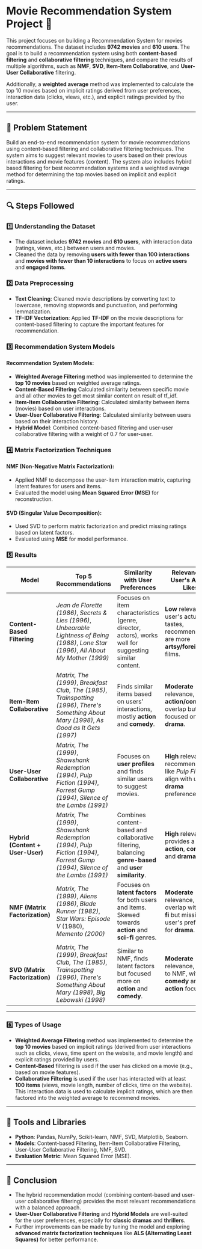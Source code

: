 # Movie Recommendation System Project 🎥

This project focuses on building a Recommendation System for movies recommendations. The dataset includes **9742 movies** and **610 users**. The goal is to build a recommendation system using both **content-based filtering** and **collaborative filtering** techniques, and compare the results of multiple algorithms, such as **NMF**, **SVD**, **Item-Item Collaborative**, and **User-User Collaborative** filtering.

Additionally, a **weighted average** method was implemented to calculate the top 10 movies based on implicit ratings derived from user preferences, interaction data (clicks, views, etc.), and explicit ratings provided by the user.

---

## 📝 Problem Statement  
Build an end-to-end recommendation system for movie recommendations using content-based filtering and collaborative filtering techniques. The system aims to suggest relevant movies to users based on their previous interactions and movie features (content). The system also includes hybird based filtering for best recommendation systems and a weighted average method for determining the top movies based on implicit and explicit ratings.

---

## 🔍 Steps Followed  

### 1️⃣ Understanding the Dataset  
- The dataset includes **9742 movies** and **610 users**, with interaction data (ratings, views, etc.) between users and movies.  
- Cleaned the data by removing **users with fewer than 100 interactions** and **movies with fewer than 10 interactions** to focus on **active users** and **engaged items**.  

### 2️⃣ Data Preprocessing  
- **Text Cleaning**: Cleaned movie descriptions by converting text to lowercase, removing stopwords and punctuation, and performing lemmatization.  
- **TF-IDF Vectorization**: Applied **TF-IDF** on the movie descriptions for content-based filtering to capture the important features for recommendation.  

### 3️⃣ Recommendation System Models  

#### **Recommendation System Models**:  
- **Weighted Average Filtering** method was implemented to determine the **top 10 movies** based on weighted average ratings. 
- **Content-Based Filtering** Calculated similarity between specific movie and all other movies to get most similar content on result of tf_idf.  
- **Item-Item Collaborative Filtering**: Calculated similarity between items (movies) based on user interactions.  
- **User-User Collaborative Filtering**: Calculated similarity between users based on their interaction history.  
- **Hybrid Model**: Combined content-based filtering and user-user collaborative filtering with a weight of 0.7 for user-user.  


### 4️⃣ Matrix Factorization Techniques  

#### **NMF (Non-Negative Matrix Factorization)**:  
- Applied NMF to decompose the user-item interaction matrix, capturing latent features for users and items.  
- Evaluated the model using **Mean Squared Error (MSE)** for reconstruction.  

#### **SVD (Singular Value Decomposition)**:  
- Used SVD to perform matrix factorization and predict missing ratings based on latent factors.  
- Evaluated using **MSE** for model performance.  

### 5️⃣ Results  

| **Model**                     | **Top 5 Recommendations**                                                                                         | **Similarity with User Preferences**                                                                                           | **Relevance to User's Actual Likes**                                                  |
|-------------------------------|--------------------------------------------------------------------------------------------------------------------|-------------------------------------------------------------------------------------------------------------------------------|--------------------------------------------------------------------------------------|
| **Content-Based Filtering**   | *Jean de Florette (1986)*, *Secrets & Lies (1996)*, *Unbearable Lightness of Being (1988)*, *Lone Star (1996)*, *All About My Mother (1999)*  | Focuses on item characteristics (genre, director, actors), works well for suggesting similar content.                         | **Low** relevance to user's actual tastes, recommendations are more **artsy/foreign** films. |
| **Item-Item Collaborative**   | *Matrix, The (1999)*, *Breakfast Club, The (1985)*, *Trainspotting (1996)*, *There's Something About Mary (1998)*, *As Good as It Gets (1997)* | Finds similar items based on users’ interactions, mostly **action** and **comedy**.                                               | **Moderate** relevance, some **action/comedy** overlap but not as focused on **drama**. |
| **User-User Collaborative**   | *Matrix, The (1999)*, *Shawshank Redemption (1994)*, *Pulp Fiction (1994)*, *Forrest Gump (1994)*, *Silence of the Lambs (1991)* | Focuses on **user profiles** and finds similar users to suggest movies.                                                           | **High** relevance, recommendations like *Pulp Fiction* align with user's **drama** preference. |
| **Hybrid (Content + User-User)** | *Matrix, The (1999)*, *Shawshank Redemption (1994)*, *Pulp Fiction (1994)*, *Forrest Gump (1994)*, *Silence of the Lambs (1991)* | Combines content-based and collaborative filtering, balancing **genre-based** and **user similarity**.                            | **High** relevance, provides a mix of **action**, **comedy**, and **drama** films.  |
| **NMF (Matrix Factorization)** | *Matrix, The (1999)*, *Aliens (1986)*, *Blade Runner (1982)*, *Star Wars: Episode V* (1980), *Memento (2000)*       | Focuses on **latent factors** for both users and items. Skewed towards **action** and **sci-fi** genres.                        | **Moderate** relevance, some overlap with **sci-fi** but missing user's preference for **drama**. |
| **SVD (Matrix Factorization)** | *Matrix, The (1999)*, *Breakfast Club, The (1985)*, *Trainspotting (1996)*, *There's Something About Mary (1998)*, *Big Lebowski (1998)* | Similar to NMF, finds latent factors but focused more on **action** and **comedy**.                                              | **Moderate** relevance, similar to NMF, with a **comedy** and **action** focus. |

---

### 6️⃣ Types of Usage  
- **Weighted Average Filtering** method was implemented to determine the **top 10 movies** based on implicit ratings (derived from user interactions such as clicks, views, time spent on the website, and movie length) and explicit ratings provided by users.  
- **Content-Based** filtering is used if the user has clicked on a movie (e.g., based on movie features).  
- **Collaborative Filtering** is used if the user has interacted with at least **100 items** (views, movie length, number of clicks, time on the website). This interaction data is used to calculate implicit ratings, which are then factored into the weighted average to recommend movies.


---

## 🔧 Tools and Libraries  
- **Python**: Pandas, NumPy, Scikit-learn, NMF, SVD, Matplotlib, Seaborn.  
- **Models**: Content-based Filtering, Item-Item Collaborative Filtering, User-User Collaborative Filtering, NMF, SVD.  
- **Evaluation Metric**: Mean Squared Error (MSE).  

---


## 🎯 Conclusion  
- The hybrid recommendation model (combining content-based and user-user collaborative filtering) provides the most relevant recommendations with a balanced approach.  
- **User-User Collaborative Filtering** and **Hybrid Models** are well-suited for the user preferences, especially for **classic dramas** and **thrillers**.  
- Further improvements can be made by tuning the model and exploring **advanced matrix factorization techniques** like **ALS (Alternating Least Squares)** for better performance.
